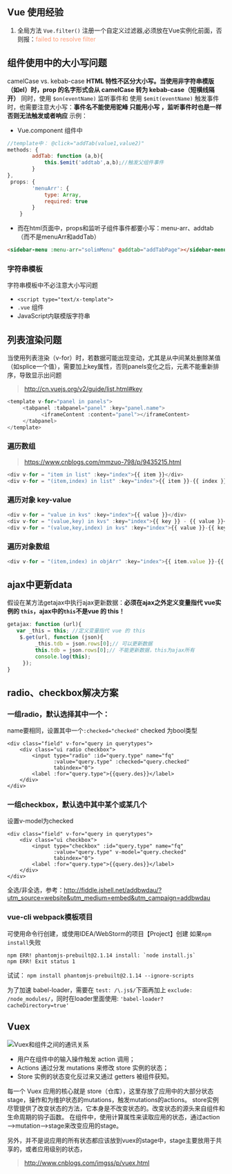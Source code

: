 ## Vue 使用经验
1. 全局方法 `Vue.filter()` 注册一个自定义过滤器,必须放在Vue实例化前面，否则报：<font color='#FF9D78'>failed to resolve filter</font>

## 组件使用中的大小写问题
camelCase vs. kebab-case
**HTML 特性不区分大小写。当使用非字符串模版（如el）时，prop 的名字形式会从 camelCase 转为 kebab-case（短横线隔开）**
同时，使用 `$on(eventName)` 监听事件和 使用 `$emit(eventName)` 触发事件时，也需要注意大小写：**事件名不能使用驼峰 只能用小写 ，监听事件时也是一样 否则无法触发或者响应**
示例：
- Vue.component 组件中
```javascript 
//template中： @click="addTab(value1,value2)"
methods: {
        addTab: function (a,b){
            this.$emit('addtab',a,b);//触发父组件事件
        }
},
 props: {
        'menuArr': {
            type: Array,
            required: true
        }
    }
```
- 而在html页面中，props和监听子组件事件都要小写：menu-arr、addtab （而不是menuArr和addTab）
```html
<sidebar-menu :menu-arr="solimMenu" @addtab="addTabPage"></sidebar-menu>
```

### 字符串模板
字符串模板中不必注意大小写问题
- `<script type="text/x-template">`
- `.vue` 组件
- JavaScript内联模版字符串

## 列表渲染问题
当使用列表渲染（v-for）时，若数据可能出现变动，尤其是从中间某处删除某值（如splice一个值），需要加上key属性，否则panels变化之后，元素不能重新排序，导致显示出问题
>http://cn.vuejs.org/v2/guide/list.html#key

```javascript 
<template v-for="panel in panels">
     <tabpanel :tabpanel="panel" :key="panel.name">
           <iframeContent :content="panel"></iframeContent>
     </tabpanel>
</template>
```
### 遍历数组

>https://www.cnblogs.com/mmzuo-798/p/9435215.html

```javascript
<div v-for = "item in list" :key="index">{{ item }}</div>
<div v-for = "(item,index) in list" :key="index">{{ item }}-{{ index }}</div>
```

### 遍历对象 key-value

```javascript
<div v-for = "value in kvs" :key="index">{{ value }}</div>
<div v-for = "(value,key) in kvs" :key="index">{{ key }} - {{ value }}</div>
<div v-for = "(value,key,index) in kvs" :key="index">{{ value }}-{{ key }} -{{ index }}</div>
```

### 遍历对象数组

```javascript
<div v-for = "(item,index) in objArr" :key="index">{{ item.value }}-{{ item.key }} -{{ index }}</div>
```

## ajax中更新data

假设在某方法getajax中执行ajax更新数据：**必须在ajax之外定义变量指代 vue实例的 `this`，ajax中的`this`不是vue 的 this！**
```javascript 
getajax: function (url){
   var _this = this; //定义变量指代 vue 的 this
    $.get(url, function (json){
         _this.tdb = json.rows[0];// 可以更新数据
         this.tdb = json.rows[0];// 不能更新数据，this为ajax所有
         console.log(this);
     });
}
```
## radio、checkbox解决方案
### 一组radio，默认选择其中一个：
 name要相同，设置其中一个`:checked="checked"` checked 为bool类型
```
<div class="field" v-for="query in querytypes">
    <div class="ui radio checkbox">
        <input type="radio" :id="query.type" name="fq"
               :value="query.type" :checked="query.checked"
               tabindex="0">
        <label :for="query.type">{{query.des}}</label>
    </div>
</div>
```
### 一组checkbox，默认选中其中某个或某几个
设置v-model为checked
```
<div class="field" v-for="query in querytypes">
    <div class="ui checkbox">
        <input type="checkbox" :id="query.type" name="fq"
               :value="query.type" v-model="query.checked"
               tabindex="0">
        <label :for="query.type">{{query.des}}</label>
    </div>
</div>
```
全选/非全选，参考：http://fiddle.jshell.net/addbwdau/?utm_source=website&utm_medium=embed&utm_campaign=addbwdau
### vue-cli webpack模板项目
可使用命令行创建，或使用IDEA/WebStorm的项目【Project】创建
如果`npm install`失败
```shell 
npm ERR! phantomjs-prebuilt@2.1.14 install: `node install.js`
npm ERR! Exit status 1
```
试试：
`npm install phantomjs-prebuilt@2.1.14 --ignore-scripts`

为了加速 babel-loader，需要在 `test: /\.js$/`下面再加上 `exclude: /node_modules/`，同时在loader里面使用: `'babel-loader?cacheDirectory=true'`

## Vuex
![Vuex和组件之间的通讯关系](https://segmentfault.com/img/bVvcIk)
- 用户在组件中的输入操作触发 action 调用；
- Actions 通过分发 mutations 来修改 store 实例的状态；
- Store 实例的状态变化反过来又通过 getters 被组件获知。

每一个 Vuex 应用的核心就是 store（仓库），这里存放了应用中的大部分状态stage，操作和为维护状态的mutations，触发mutations的actions。
store实例尽管提供了改变状态的方法，它本身是不改变状态的。改变状态的源头来自组件和生命周期的钩子函数。 在组件中，使用计算属性来读取应用的状态，通过action——>mutation——>stage来改变应用的stage。

另外，并不是说应用的所有状态都应该放到vuex的stage中，stage主要放用于共享的，或者应用级别的状态，

>http://www.cnblogs.com/imgss/p/vuex.html
